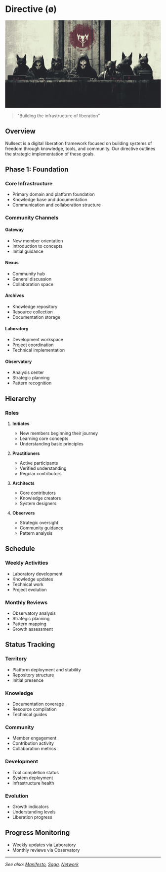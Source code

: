 # Directive (ø)

![directive](./media/directive.png)

> "Building the infrastructure of liberation"

## Overview

Nullsect is a digital liberation framework focused on building systems of freedom through knowledge, tools, and community. Our directive outlines the strategic implementation of these goals.

## Phase 1: Foundation

### Core Infrastructure
- Primary domain and platform foundation
- Knowledge base and documentation
- Communication and collaboration structure

### Community Channels

#### Gateway
- New member orientation
- Introduction to concepts
- Initial guidance

#### Nexus
- Community hub
- General discussion
- Collaboration space

#### Archives
- Knowledge repository
- Resource collection
- Documentation storage

#### Laboratory
- Development workspace
- Project coordination
- Technical implementation

#### Observatory
- Analysis center
- Strategic planning
- Pattern recognition

## Hierarchy

### Roles
1. **Initiates**
   - New members beginning their journey
   - Learning core concepts
   - Understanding basic principles

2. **Practitioners**
   - Active participants
   - Verified understanding
   - Regular contributors

3. **Architects**
   - Core contributors
   - Knowledge creators
   - System designers

4. **Observers**
   - Strategic oversight
   - Community guidance
   - Pattern analysis

## Schedule

### Weekly Activities
- Laboratory development
- Knowledge updates
- Technical work
- Project evolution

### Monthly Reviews
- Observatory analysis
- Strategic planning
- Pattern mapping
- Growth assessment

## Status Tracking

### Territory
- Platform deployment and stability
- Repository structure
- Initial presence

### Knowledge
- Documentation coverage
- Resource compilation
- Technical guides

### Community
- Member engagement
- Contribution activity
- Collaboration metrics

### Development
- Tool completion status
- System deployment
- Infrastructure health

### Evolution
- Growth indicators
- Understanding levels
- Liberation progress

## Progress Monitoring
- Weekly updates via Laboratory
- Monthly reviews via Observatory

---

_See also: [Manifesto](./manifesto.md), [Saga](./saga.md), [Network](./network.md)_
